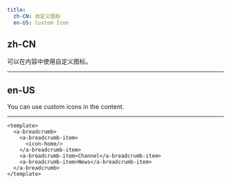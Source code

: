 ```yaml
title:
  zh-CN: 自定义图标
  en-US: Custom Icon
```

## zh-CN

可以在内容中使用自定义图标。

---

## en-US

You can use custom icons in the content.

---

```vue
<template>
  <a-breadcrumb>
    <a-breadcrumb-item>
      <icon-home/>
    </a-breadcrumb-item>
    <a-breadcrumb-item>Channel</a-breadcrumb-item>
    <a-breadcrumb-item>News</a-breadcrumb-item>
  </a-breadcrumb>
</template>
```
